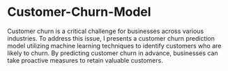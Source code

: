 # Customer-Churn-Model
Customer churn is a critical challenge for businesses across various industries. To address this issue, I presents a customer churn prediction model utilizing machine learning techniques to identify customers who are likely to churn. By predicting customer churn in advance, businesses can take proactive measures to retain valuable customers.
